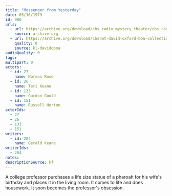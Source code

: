 ```yaml
---
title: "Messenger from Yesterday"
date: 05/16/1979
id: 980
urls: 
  - url: https://archive.org/download/cbs_radio_mystery_theater/cbs_radio_mystery_theater-0951-1000.zip/cbs_radio_mystery_theater-0951-1000%2Fcbsrmt_0980_messenger_from_yesterday.mp3
    source: archive-org
  - url: https://archive.org/download/cbsrmt-david-oxford-boa-collection/CBSRMT-790516-0980-Messenger-from-Yesterday-(128-48)_WBBM-JE-{BoA}.mp3
    quality: 0
    source: kl-davidoboa
audioQuality: 0
tags: 
multipart: 0
actors:  
  - id: 27
    name: Norman Rose  
  - id: 26
    name: Teri Keane  
  - id: 133
    name: Gordon Gould  
  - id: 151
    name: Russell Horton
actorIds:  
  - 27  
  - 26  
  - 133  
  - 151
writers:  
  - id: 284
    name: Gerald Keane
writerIds:  
  - 284
notes: 
descriptionSource: kf
---
```

A college professor purchases a life size statue of a pharoah for his wife's birthday and places it in the living room. It comes to life and does housework. It soon becomes the professor's obsession.